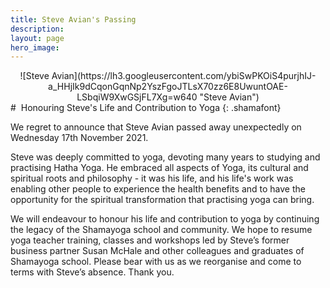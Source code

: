 ```yaml
---
title: Steve Avian's Passing
description:
layout: page
hero_image:
---
```


<center>![Steve Avian](https://lh3.googleusercontent.com/ybiSwPKOiS4purjhIJ-a_HHjIk9dCqonGqnNp2YszFgoJTLsX70zz6E8UwuntOAE-LSbqiW9XwGSjFL7Xg=w640 "Steve Avian")</center>
# &nbsp;Honouring Steve's Life and Contribution to Yoga
{: .shamafont}

We regret to announce that Steve Avian passed away unexpectedly on Wednesday 17th November 2021.

Steve was deeply committed to yoga, devoting many years to studying and practising Hatha Yoga. He embraced all aspects of Yoga, its cultural and spiritual roots and philosophy - it was his life, and his life's work was enabling other people to experience the health benefits and to have the opportunity for the spiritual transformation that practising yoga can bring.

We will endeavour to honour his life and contribution to yoga by continuing the legacy of the Shamayoga school and community. We hope to resume yoga teacher training, classes and workshops led by Steve’s former business partner Susan McHale and other colleagues and graduates of Shamayoga school. Please bear with us as we reorganise and come to terms with Steve’s absence. Thank you.




